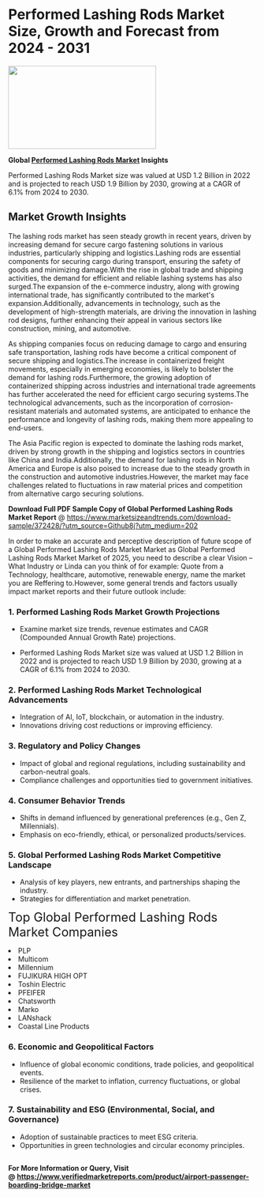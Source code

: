 <H1>Performed Lashing Rods Market Size, Growth and Forecast from 2024 - 2031</H1><img class="aligncenter size-medium wp-image-584254" src="https://thirdeyenews.in/wp-content/uploads/2024/09/Global-Market-Research-300x168.jpeg" alt="" width="300" height="168" /><p><strong>Global&nbsp;<a href="https://www.marketsizeandtrends.com/download-sample/372428/?utm_source=Github8j?utm_medium=202">Performed Lashing Rods Market</a> Insights</strong></p><p>Performed Lashing Rods Market size was valued at USD 1.2 Billion in 2022 and is projected to reach USD 1.9 Billion by 2030, growing at a CAGR of 6.1% from 2024 to 2030.</p><p><h2>Market Growth Insights</h2> <p>The lashing rods market has seen steady growth in recent years, driven by increasing demand for secure cargo fastening solutions in various industries, particularly shipping and logistics.Lashing rods are essential components for securing cargo during transport, ensuring the safety of goods and minimizing damage.With the rise in global trade and shipping activities, the demand for efficient and reliable lashing systems has also surged.The expansion of the e-commerce industry, along with growing international trade, has significantly contributed to the market's expansion.Additionally, advancements in technology, such as the development of high-strength materials, are driving the innovation in lashing rod designs, further enhancing their appeal in various sectors like construction, mining, and automotive. </p> <p>As shipping companies focus on reducing damage to cargo and ensuring safe transportation, lashing rods have become a critical component of secure shipping and logistics.The increase in containerized freight movements, especially in emerging economies, is likely to bolster the demand for lashing rods.Furthermore, the growing adoption of containerized shipping across industries and international trade agreements has further accelerated the need for efficient cargo securing systems.The technological advancements, such as the incorporation of corrosion-resistant materials and automated systems, are anticipated to enhance the performance and longevity of lashing rods, making them more appealing to end-users.</p> <p>The Asia Pacific region is expected to dominate the lashing rods market, driven by strong growth in the shipping and logistics sectors in countries like China and India.Additionally, the demand for lashing rods in North America and Europe is also poised to increase due to the steady growth in the construction and automotive industries.However, the market may face challenges related to fluctuations in raw material prices and competition from alternative cargo securing solutions.</p> <p></p><p><span class=""><strong>Download Full PDF Sample Copy of Global Performed Lashing Rods Market Report</strong> @ <a href="https://www.marketsizeandtrends.com/download-sample/372428/?utm_source=Github8j?utm_medium=202" target="_blank">https://www.marketsizeandtrends.com/download-sample/372428/?utm_source=Github8j?utm_medium=202</a></span></p><p>In order to make an accurate and perceptive description of future scope of a Global&nbsp;Performed Lashing Rods Market Market as Global&nbsp;Performed Lashing Rods Market Market of 2025, you need to describe a clear Vision &ndash; What Industry or Linda can you think of for example: Quote from a Technology, healthcare, automotive, renewable energy, name the market you are Reffering to.However, some general trends and factors usually impact market reports and their future outlook include:</p><h3>1.&nbsp;<strong>Performed Lashing Rods Market Growth Projections</strong></h3><ul><li>Examine market size trends, revenue estimates and CAGR (Compounded Annual Growth Rate) projections.</li><li><p>Performed Lashing Rods Market size was valued at USD 1.2 Billion in 2022 and is projected to reach USD 1.9 Billion by 2030, growing at a CAGR of 6.1% from 2024 to 2030.</p></li></ul><h3>2.&nbsp;<strong>Performed Lashing Rods Market Technological Advancements</strong></h3><ul><li>Integration of AI, IoT, blockchain, or automation in the industry.</li><li>Innovations driving cost reductions or improving efficiency.</li></ul><h3>3.&nbsp;<strong>Regulatory and Policy Changes</strong></h3><ul><li>Impact of global and regional regulations, including sustainability and carbon-neutral goals.</li><li>Compliance challenges and opportunities tied to government initiatives.</li></ul><h3>4.&nbsp;<strong>Consumer Behavior Trends</strong></h3><ul><li>Shifts in demand influenced by generational preferences (e.g., Gen Z, Millennials).</li><li>Emphasis on eco-friendly, ethical, or personalized products/services.</li></ul><h3>5.&nbsp;<strong>Global Performed Lashing Rods Market Competitive Landscape</strong></h3><ul><li>Analysis of key players, new entrants, and partnerships shaping the industry.</li><li>Strategies for differentiation and market penetration.</li></ul><p data-pm-slice="1 1 []"><span style="color: inherit; font-family: inherit; font-size: 25px;">Top Global Performed Lashing Rods Market Companies</span></p><div class="" data-test-id=""><p><li>PLP</li><li> Multicom</li><li> Millennium</li><li> FUJIKURA HIGH OPT</li><li> Toshin Electric</li><li> PFEIFER</li><li> Chatsworth</li><li> Marko</li><li> LANshack</li><li> Coastal Line Products</li></p></div><h3>6.&nbsp;<strong>Economic and Geopolitical Factors</strong></h3><ul><li>Influence of global economic conditions, trade policies, and geopolitical events.</li><li>Resilience of the market to inflation, currency fluctuations, or global crises.</li></ul><h3>7.&nbsp;<strong>Sustainability and ESG (Environmental, Social, and Governance)</strong></h3><ul><li>Adoption of sustainable practices to meet ESG criteria.</li><li>Opportunities in green technologies and circular economy principles.</li></ul><h2><strong style="font-size: 14px;">For More Information or Query, Visit @&nbsp;</strong><a style="background-color: #ffffff; font-size: 14px;" href="https://www.marketsizeandtrends.com/report/performed-lashing-rods-market/" target="_blank">https://www.verifiedmarketreports.com/product/airport-passenger-boarding-bridge-market</a></h2>